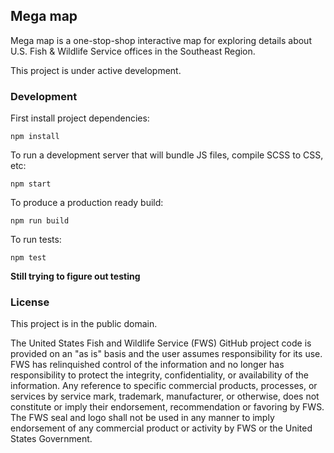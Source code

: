 ## Mega map

Mega map is a one-stop-shop interactive map for exploring details about U.S. Fish & Wildlife Service offices in the Southeast Region.

This project is under active development.

### Development

First install project dependencies:

`npm install`

To run a development server that will bundle JS files, compile SCSS to CSS, etc:

`npm start`

To produce a production ready build:

`npm run build`

To run tests:

`npm test`

**Still trying to figure out testing**

### License

This project is in the public domain.

The United States Fish and Wildlife Service (FWS) GitHub project code is provided on an "as is" basis and the user assumes responsibility for its use. FWS has relinquished control
of the information and no longer has responsibility to protect the integrity, confidentiality, or availability of the information. Any reference to specific commercial products, processes, or services by service mark, trademark, manufacturer, or otherwise, does not constitute or imply their endorsement, recommendation or favoring by FWS. The FWS seal and logo shall not be used in any manner to imply endorsement of any commercial product or activity by FWS or the United States Government.

